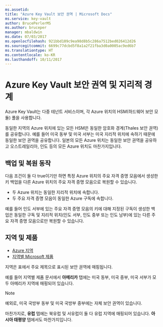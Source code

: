 ```yaml
---
ms.assetid: 
title: "Azure Key Vault 보안 권역 | Microsoft Docs"
ms.service: key-vault
author: BrucePerlerMS
ms.author: bruceper
manager: mbaldwin
ms.date: 07/03/2017
ms.openlocfilehash: 921bbd109c9ea98d8b5c286a7512bed026412d26
ms.sourcegitcommit: 6699c77dcbd5f8a1a2f21fba3d0a0005ac9ed6b7
ms.translationtype: HT
ms.contentlocale: ko-KR
ms.lasthandoff: 10/11/2017
---
```

# <a name="azure-key-vault-security-worlds-and-geographic-boundaries"></a>Azure Key Vault 보안 권역 및 지리적 경계

Azure Key Vault는 다중 테넌트 서비스이며, 각 Azure 위치의 HSM(하드웨어 보안 모듈) 풀을 사용합니다. 

동일한 지역의 Azure 위치에 있는 모든 HSM은 동일한 암호화 경계(Thales 보안 권역)를 공유합니다. 예를 들어 미국 동부 및 미국 서부는 미국 지리적 위치에 속하기 때문에 동일한 보안 권역을 공유합니다. 일본의 모든 Azure 위치는 동일한 보안 권역을 공유하고 오스트레일리아, 인도 등의 모든 Azure 위치도 마찬가지입니다. 

## <a name="backup-and-restore-behavior"></a>백업 및 복원 동작

다음 조건이 둘 다 true이기만 하면 특정 Azure 위치의 주요 자격 증명 모음에서 생성한 키 백업을 다른 Azure 위치의 주요 자격 증명 모음으로 복원할 수 있습니다.

- 두 Azure 위치는 동일한 지리적 위치에 속합니다.
- 두 주요 자격 증명 모음이 동일한 Azure 구독에 속합니다.

예를 들어 인도 서부에 있는 주요 자격 증명 모음의 키에 대해 지정된 구독이 생성한 백업은 동일한 구독 및 지리적 위치(인도 서부, 인도 중부 또는 인도 남부)에 있는 다른 주요 자격 증명 모음으로만 복원할 수 있습니다.

## <a name="regions-and-products"></a>지역 및 제품

- [Azure 지역](https://azure.microsoft.com/regions/)
- [지역별 Microsoft 제품](https://azure.microsoft.com/regions/services/)

지역은 표에서 주요 제목으로 표시된 보안 권역에 매핑됩니다.

예를 들어 지역별 제품 문서에서 **아메리카** 탭에는 미국 동부, 미국 중부, 미국 서부가 모두 아메리카 지역에 매핑되어 있습니다. 

>[!NOTE]
>예외로, 미국 국방부 동부 및 미국 국방부 중부에는 자체 보안 권역이 있습니다. 

마찬가지로, **유럽** 탭에는 북유럽 및 서유럽이 둘 다 유럽 지역에 매핑되어 있습니다. **아시아 태평양** 탭에서도 마찬가지입니다.




